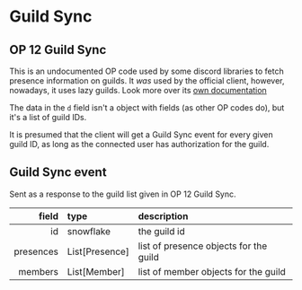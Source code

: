 # Guild Sync

## OP 12 Guild Sync

This is an undocumented OP code used by some discord libraries to fetch
presence information on guilds. It *was* used by the official client, however,
nowadays, it uses lazy guilds. Look more over its
[own documentation](/lazy_guilds.html)

The data in the `d` field isn't a object with fields (as other OP codes do),
but it's a list of guild IDs.

It is presumed that the client will get a Guild Sync event for every given
guild ID, as long as the connected user has authorization for the guild.

## Guild Sync event

Sent as a response to the guild list given in OP 12 Guild Sync.

| field | type | description |
| --: | :-- | :-- |
| id | snowflake | the guild id |
| presences | List[Presence] | list of presence objects for the guild |
| members | List[Member] | list of member objects for the guild |
